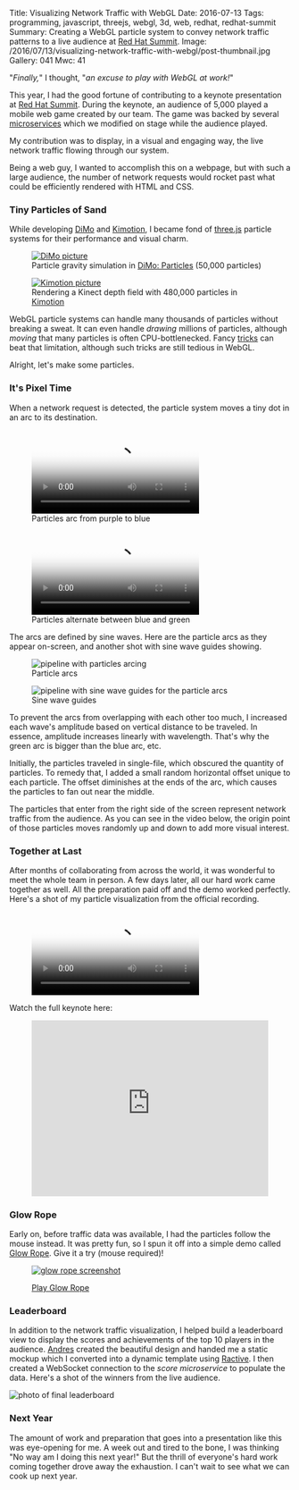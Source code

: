 Title: Visualizing Network Traffic with WebGL
Date: 2016-07-13
Tags: programming, javascript, threejs, webgl, 3d, web, redhat, redhat-summit
Summary: Creating a WebGL particle system to convey network traffic patterns to a live audience at <a href="https://www.redhat.com/summit">Red Hat Summit</a>.
Image: /2016/07/13/visualizing-network-traffic-with-webgl/post-thumbnail.jpg
Gallery: 041
Mwc: 41

"*Finally,*" I thought, "*an excuse to play with WebGL at work!*"

This year, I had the good fortune of contributing to a keynote presentation at
[Red Hat Summit][summit].  During the keynote, an audience of 5,000 played a
mobile web game created by our team.  The game was backed by several
[microservices][microservices] which we modified on stage while the audience
played.

My contribution was to display, in a visual and engaging way, the live network
traffic flowing through our system.

Being a web guy, I wanted to accomplish this on a webpage, but with such a
large audience, the number of network requests would rocket past what could be
efficiently rendered with HTML and CSS.


### Tiny Particles of Sand

While developing [DiMo][dimo-particles] and [Kimotion][kimotion-web], I became
fond of [three.js][threejs] particle systems for their performance and visual
charm.

<div class="beside">
    <figure>
        <a href="/projects/dimo">
            <img src="{attach}swath-colors.jpg" alt="DiMo picture" />
        </a>
        <figcaption>Particle gravity simulation in <a href="/projects/dimo">DiMo: Particles</a> (50,000 particles)</figcaption>
    </figure>
    <figure>
        <a href="/projects/kimotion">
            <img src="{attach}kimotion-pic.jpg" alt="Kimotion picture" />
        </a>
        <figcaption>Rendering a Kinect depth field with 480,000 particles in <a href="/projects/kimotion">Kimotion</a></figcaption>
    </figure>
</div>

WebGL particle systems can handle many thousands of particles without breaking
a sweat.  It can even handle *drawing* millions of particles, although *moving*
that many particles is often CPU-bottlenecked.  Fancy [tricks][gpgpu] can beat
that limitation, although such tricks are still tedious in WebGL.

Alright, let's make some particles.


### It's Pixel Time

When a network request is detected, the particle system moves a tiny dot in an
arc to its destination.

<div class="beside">
    <figure>
        <video style="margin: 0 auto" poster="{attach}traffic-viz-basic-thumb.jpg" autoplay controls loop>
            <source src="{attach}traffic-viz-basic.mp4" />
            <source src="{attach}traffic-viz-basic.webm" />
        </video>
        <figcaption>Particles arc from purple to blue</figcaption>
    </figure>
    <figure>
        <video style="margin: 0 auto" poster="{attach}traffic-viz-bluegreen-thumb.jpg" autoplay controls loop>
            <source src="{attach}traffic-viz-bluegreen.mp4" />
            <source src="{attach}traffic-viz-bluegreen.webm" />
        </video>
        <figcaption>Particles alternate between blue and green</figcaption>
    </figure>
</div>

The arcs are defined by sine waves.  Here are the particle arcs as they appear
on-screen, and another shot with sine wave guides showing.

<div class="beside">
    <figure>
        <img src="{attach}pipeline-nosines.jpg" alt="pipeline with particles arcing" />
        <figcaption>Particle arcs</figcaption>
    </figure>
    <figure>
        <img src="{attach}pipeline-sines.jpg" alt="pipeline with sine wave guides for the particle arcs" />
        <figcaption>Sine wave guides</figcaption>
    </figure>
</div>

To prevent the arcs from overlapping with each other too much, I increased each
wave's amplitude based on vertical distance to be traveled.  In essence,
amplitude increases linearly with wavelength.  That's why the green arc is
bigger than the blue arc, etc.

Initially, the particles traveled in single-file, which obscured the quantity
of particles.  To remedy that, I added a small random horizontal offset unique
to each particle.  The offset diminishes at the ends of the arc, which causes
the particles to fan out near the middle.

The particles that enter from the right side of the screen represent network
traffic from the audience.  As you can see in the video below, the origin point
of those particles moves randomly up and down to add more visual interest.


### Together at Last

After months of collaborating from across the world, it was wonderful to meet
the whole team in person.  A few days later, all our hard work came together as
well.  All the preparation paid off and the demo worked perfectly.  Here's a
shot of my particle visualization from the official recording.

<figure>
    <video style="margin: 0 auto" poster="{attach}traffic-thumb.jpg" autoplay controls loop>
        <source src="{attach}traffic.webm" />
        <source src="{attach}traffic.mp4" />
    </video>
</figure>

Watch the full keynote here:

<figure>
<iframe style="display: block; margin: 0 auto;" width="100%" height="315" src="https://www.youtube.com/embed/ooA6FmTL4Dk" frameborder="0" allowfullscreen></iframe>
</figure>


### Glow Rope

Early on, before traffic data was available, I had the particles follow the
mouse instead.  It was pretty fun, so I spun it off into a simple demo called
[Glow Rope][glow-rope].  Give it a try (mouse required)!

<figure>
    <a href="/demos/glow-rope"><img src="{attach}glow-rope.jpg" alt="glow rope screenshot" /></a>
    <figcaption><p><a class="btn btn-default btn-lg" href="/demos/glow-rope">Play Glow Rope</a></p></figcaption>
</figure>


### Leaderboard

In addition to the network traffic visualization, I helped build a leaderboard
view to display the scores and achievements of the top 10 players in the
audience.  [Andres][andres] created the beautiful design and handed me a static
mockup which I converted into a dynamic template using [Ractive][ractive].  I
then created a WebSocket connection to the *score microservice* to populate the
data.  Here's a shot of the winners from the live audience.

![photo of final leaderboard]({attach}leaderboard-final.jpg)


### Next Year

The amount of work and preparation that goes into a presentation like this was
eye-opening for me.  A week out and tired to the bone, I was thinking "No way
am I doing this next year!"  But the thrill of everyone's hard work coming
together drove away the exhaustion.  I can't wait to see what we can cook up
next year.


<img style="display: none !important;" src="{attach}post-thumbnail.jpg">

[andres]: https://twitter.com/andresgalante/
[dimo-particles]: /projects/dimo
[glow-rope]: /demos/glow-rope
[kimotion-web]: http://kimotion.xyz
[ractive]: http://ractivejs.org/
[summit]: https://www.redhat.com/summit
[threejs]: http://threejs.org
[video]: https://www.youtube.com/watch?v=ooA6FmTL4Dk
[gpgpu]: https://en.wikipedia.org/wiki/General-purpose_computing_on_graphics_processing_units
[microservices]: https://en.wikipedia.org/wiki/Microservices
